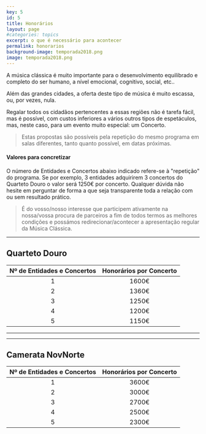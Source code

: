 ```yaml
---
key: 5
id: 5
title: Honorários
layout: page
#categories: topics
excerpt: o que é necessário para acontecer
permalink: honorarios
background-image: temporada2018.png
image: temporada2018.png
---
```


A música clássica é muito importante para o desenvolvimento equilibrado e completo do ser humano, a nível emocional, cognitivo, social, etc..  
  
Além das grandes cidades, a oferta deste tipo de música é muito escassa, ou, por vezes, nula.  
  
Regalar todos os cidadãos pertencentes a essas regiões não é tarefa fácil, mas é possível, com custos inferiores a vários outros tipos de espetáculos, mas, neste caso, para um evento muito especial: um Concerto.  
  
>Estas propostas são possíveis pela repetição do mesmo programa em salas diferentes, tanto quanto possível, em datas próximas. 
  
#### Valores para concretizar  
O número de Entidades e Concertos abaixo indicado refere-se à "repetição" do programa.
Se por exemplo, 3 entidades adquirirem 3 concertos do Quarteto Douro o valor será 1250€ por concerto.
Qualquer dúvida não hesite em perguntar de forma a que seja transparente toda a relação com ou sem resultado prático.  
  
>É do vosso/nosso interesse que participem ativamente na nossa/vossa procura de parceiros a fim de todos termos as melhores condições e possámos redirecionar/acontecer a apresentação regular da Música Clássica.
  
---

## Quarteto Douro

|Nº de Entidades e Concertos   	|Honorários por Concerto   	|
|:---:	            |:---:	                    |
|1   	            |1600€   	                |
|2   	            |1360€   	                |
|3   	            |1250€   	                |
|4   	            |1200€   	                |
|5   	            |1150€   	                |

---
---

## Camerata NovNorte

|Nº de Entidades e Concertos   	|Honorários por Concerto   	|
|:---:	            |:---:	                    |
|1   	            |3600€   	                |
|2   	            |3000€   	                |
|3   	            |2700€   	                |
|4   	            |2500€   	                |
|5   	            |2300€   	                |

